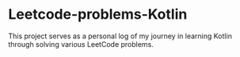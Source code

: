 # Leetcode-problems-Kotlin
This project serves as a personal log of my journey in learning Kotlin through solving various LeetCode problems.
